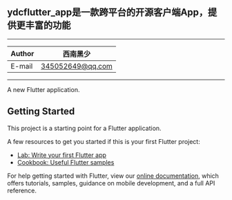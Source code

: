 ## ydcflutter_app是一款跨平台的开源客户端App，提供更丰富的功能

****

|Author|西南黑少|
|---|---
|E-mail|345052649@qq.com


****

A new Flutter application.

## Getting Started

This project is a starting point for a Flutter application.

A few resources to get you started if this is your first Flutter project:

- [Lab: Write your first Flutter app](https://flutter.dev/docs/get-started/codelab)
- [Cookbook: Useful Flutter samples](https://flutter.dev/docs/cookbook)

For help getting started with Flutter, view our
[online documentation](https://flutter.dev/docs), which offers tutorials,
samples, guidance on mobile development, and a full API reference.
